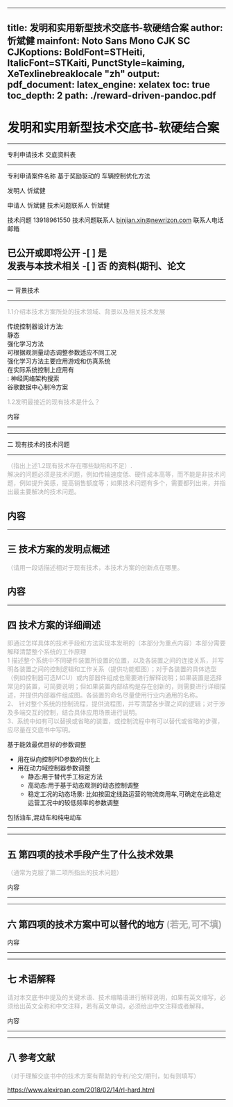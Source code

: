 
<!-- pandoc reward-driven-controller-parameter-optimization-sysmtem.md --pdf-engine=xelatex -o reward-driven.docx -V CJKmainfont='Source Han Sans SC' --wrap=preserve -->
---
title: 发明和实用新型技术交底书-软硬结合案 
author: 忻斌健
mainfont: Noto Sans Mono CJK SC
CJKoptions: BoldFont=STHeiti, ItalicFont=STKaiti, PunctStyle=kaiming, XeTexlinebreaklocale "zh" 
output: 
  pdf_document:
    latex_engine: xelatex
    toc: true
    toc_depth: 2
    path: ./reward-driven-pandoc.pdf
---

# 发明和实用新型技术交底书-软硬结合案

----------------------------------------------------------------------
专利申请技术
交底资料表
----------------- ------------------ -------------- ------------------
专利申请案件名称     基于奖励驱动的
                  车辆控制优化方法

发明人            忻斌健 

申请人            忻斌健               技术问题联系人         忻斌健

技术问题          13918961550         技术问题联系人         binjian.xin@newrizon.com
联系人电话                             邮箱

已公开或即将公开          -[ ] 是  
发表与本技术相关          -[ ] 否
的资料(期刊、论文
----------------------------------------------------------------------


----------------------------------------------------------------------
一 背景技术

----------------------------------------------------------------------
<font color="#afafaf">1.1介绍本技术方案所处的技术领域、背景以及相关技术发展</font>

传统控制器设计方法:<br>
静态<br>
强化学习方法<br>
可根据观测量动态调整参数适应不同工况<br>
强化学习方法主要应用游戏和仿真系统<br>
在实际系统控制上应用有<br>:
神经网络架构搜索<br>
谷歌数据中心制冷方案<br> 




<font color="#afafaf">1.2发明最接近的现有技术是什么？</font>

内容

----------------------------------------------------------------------


----------------------------------------------------------------------
二 现有技术的技术问题

----------------------------------------------------------------------
<font color="#afafaf">（指出上述1.2现有技术存在哪些缺陷和不足）.<br>
解决的问题必须是技术问题，例如传输速度低、硬件成本高等，而不能是非技术问题，例如提升美感，提高销售额度等；如果技术问题有多个，需要都列出来，并指出最主要解决的技术问题。</font>

内容
----------------------------------------------------------------------


----------------------------------------------------------------------
三 技术方案的发明点概述
----------------------------------------------------------------------
<font color="#afafaf">（请用一段话描述相对于现有技术，本技术方案的创新点在哪里。</font>

内容
----------------------------------------------------------------------


----------------------------------------------------------------------
四 技术方案的详细阐述
----------------------------------------------------------------------
 <font color="#afafaf">即通过怎样具体的技术手段和方法实现本发明的（本部分为重点内容）本部分需要解释清楚整个系统的工作原理<br>
 1	描述整个系统中不同硬件装置所设置的位置，以及各装置之间的连接关系，并写明各装置之间的控制逻辑和工作关系（提供功能框图）；对于各装置的具体选型（例如控制器可选MCU）或内部器件组成也需要进行解释说明；如果装置是选择常见的装置，可简要说明；但如果装置内部结构是存在创新的，则需要进行详细描述，并提供内部器件组成图。各装置的命名尽量使用行业内通用的名称。<br> 
 2、	针对整个系统的控制流程，提供流程图，并写清楚各步骤之间的逻辑；对于涉及多端交互的控制，结合具体应用场景进行说明。<br>
 3、系统中如有可以替换或省略的装置，或控制流程中有可以替代或省略的步骤，应尽量在交底书中写明。</font>
  
 
基于能效最优目标的参数调整
- 用在纵向控制PID参数的优化上
- 用在动力域控制器参数调整
  - 静态:用于替代手工标定方法
  - 高动态:用于基于动态观测的动态控制调整
  - 稳定工况的动态场景: 比如按固定线路运营的物流商用车,可确定在此稳定运营工况中的较低频率的参数调整

包括油车,混动车和纯电动车

----------------------------------------------------------------------


----------------------------------------------------------------------
五 第四项的技术手段产生了什么技术效果
----------------------------------------------------------------------
<font color="#afafaf">（通常为克服了第二项所指出的技术问题）</font>
  
内容

----------------------------------------------------------------------



----------------------------------------------------------------------
六 第四项的技术方案中可以替代的地方 <font color="#afafaf">(若无,可不填)</font>
----------------------------------------------------------------------
内容

----------------------------------------------------------------------
  

----------------------------------------------------------------------
七 术语解释
----------------------------------------------------------------------
<font color="#afafaf">请对本交底书中提及的关键术语、技术缩略语进行解释说明，如果有英文缩写，必须给出英文全称和中文注释，若有英文单词，必须给出中文注释或者解释。</font>
  
内容

----------------------------------------------------------------------


----------------------------------------------------------------------
八 参考文献
----------------------------------------------------------------------
<font color="#afafaf">（对于理解交底书中的技术方案有帮助的专利/论文/期刊，如有则填写）</font>
  

https://www.alexirpan.com/2018/02/14/rl-hard.html


----------------------------------------------------------------------



